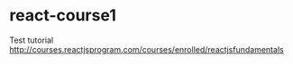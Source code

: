 # react-course1
Test tutorial
http://courses.reactjsprogram.com/courses/enrolled/reactjsfundamentals
